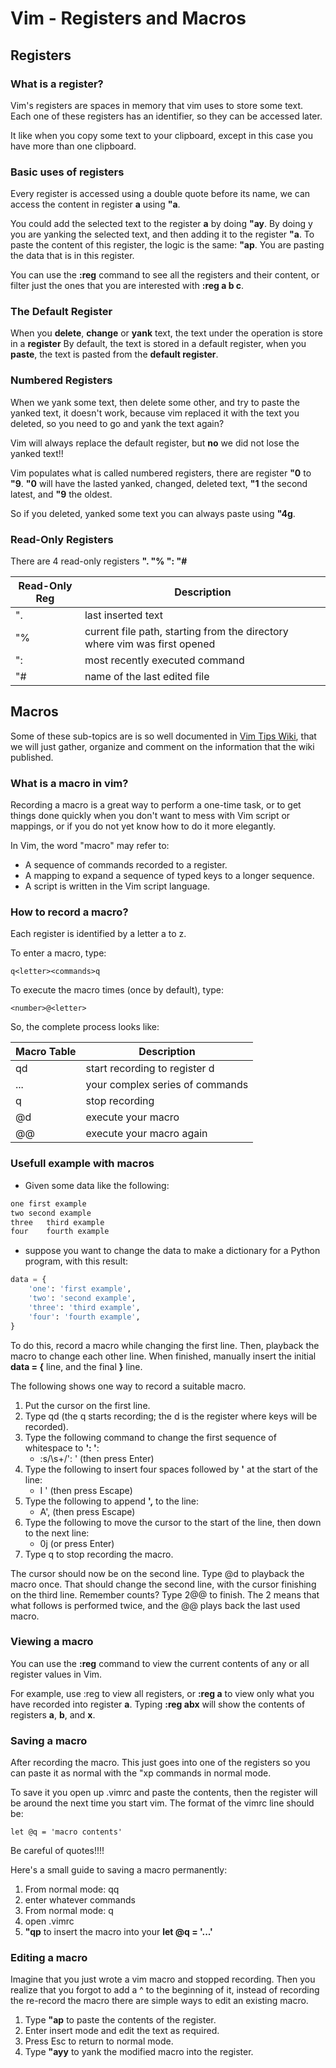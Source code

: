# Vim - Registers and Macros

## Registers

### What is a register?

Vim's registers are spaces in memory that vim uses to store some text.
Each one of these registers has an identifier, so they can be accessed later.

It like when you copy some text to your clipboard, except in this case you have more than one clipboard.

### Basic uses of registers

Every register is accessed using a double quote before its name, we can access the content in register **a** using **"a**.

You could add the selected text to the register **a** by doing **"ay**.
By doing y you are yanking the selected text, and then adding it to the register **"a**.
To paste the content of this register, the logic is the same: **"ap**. You are pasting the data that is in this register.

You can use the **:reg** command to see all the registers and their content, or filter just the ones that you are interested with **:reg a b c**.

### The Default Register

When you **delete**, **change** or **yank** text, the text under the operation is store in a **register**
By default, the text is stored in a default register, when you **paste**, the text is pasted from the **default register**.

### Numbered Registers

When we yank some text, then delete some other, and try to paste the yanked text, it doesn't work, because vim replaced it with the text you deleted, so you need to go and yank the text again? 

Vim will always replace the default register, but **no** we did not lose the yanked text!!

Vim populates what is called numbered registers, there are register **"0** to **"9**. **"0** will have the lasted yanked, changed, deleted text, **"1** the second latest, and **"9** the oldest.

So if you deleted, yanked some text you can always paste using **"4g**.

### Read-Only Registers

There are 4 read-only registers **". "% ": "#**

| Read-Only Reg | Description |
| ------------- | ----------- |
| ". | last inserted text |
| "% | current file path, starting from the directory where vim was first opened |
| ": | most recently executed command |
| "# | name of the last edited file  |

## Macros

Some of these sub-topics are is so well documented in [Vim Tips Wiki](https://vim.fandom.com/wiki/Macros), that we will just gather, organize and comment on the information that the wiki published.

### What is a macro in vim?

Recording a macro is a great way to perform a one-time task, or to get things done quickly when you don't want to mess with Vim script or mappings, or if you do not yet know how to do it more elegantly.

In Vim, the word "macro" may refer to:

- A sequence of commands recorded to a register.
- A mapping to expand a sequence of typed keys to a longer sequence.
- A script is written in the Vim script language.

### How to record a macro?

Each register is identified by a letter a to z.

To enter a macro, type:
```vim
q<letter><commands>q
```
To execute the macro <number> times (once by default), type:

```vim
<number>@<letter>
```

So, the complete process looks like:

| Macro Table | Description |
| ----------- | ----------- |
| qd    | start recording to register d |
| ...   | your complex series of commands |
| q | stop recording |
| @d    | execute your macro |
| @@    | execute your macro again |

### Usefull example with macros

- Given some data like the following:

```xml
one first example
two second example
three   third example
four    fourth example
```

- suppose you want to change the data to make a dictionary for a Python program, with this result:

```python
data = {
    'one': 'first example',
    'two': 'second example',
    'three': 'third example',
    'four': 'fourth example',
}
```

To do this, record a macro while changing the first line. Then, playback the macro to change each other line. When finished, manually insert the initial **data = {** line, and the final **}** line.

The following shows one way to record a suitable macro.

1. Put the cursor on the first line.
2. Type qd (the q starts recording; the d is the register where keys will be recorded).
3. Type the following command to change the first sequence of whitespace to **': '**:
    - :s/\s\+/': ' (then press Enter)
4. Type the following to insert four spaces followed by **'** at the start of the line:
    - I    ' (then press Escape)
5. Type the following to append **',** to the line:
    - A', (then press Escape)
6. Type the following to move the cursor to the start of the line, then down to the next line:
    - 0j (or press Enter)
7. Type q to stop recording the macro.

The cursor should now be on the second line. Type @d to playback the macro once. That should change the second line, with the cursor finishing on the third line.
Remember counts? Type 2@@ to finish. The 2 means that what follows is performed twice, and the @@ plays back the last used macro.

### Viewing a macro

You can use the **:reg** command to view the current contents of any or all register values in Vim. 

For example, use :reg to view all registers, or **:reg a** to view only what you have recorded into register **a**. Typing **:reg abx** will show the contents of registers **a**, **b**, and **x**.

### Saving a macro

After recording the macro. This just goes into one of the registers so you can paste it as normal with the "xp commands in normal mode.

To save it you open up .vimrc and paste the contents, then the register will be around the next time you start vim.
The format of the vimrc line should be:

```vim
let @q = 'macro contents'
```

Be careful of quotes!!!!

Here's a small guide to saving a macro permanently:

1. From normal mode: qq
2. enter whatever commands
3. From normal mode: q
4. open .vimrc
5. **"qp** to insert the macro into your **let @q = '...'**


### Editing a macro

Imagine that you just wrote a vim macro and stopped recording.
Then you realize that you forgot to add a ^ to the beginning of it, instead of recording the re-record the macro there are simple ways to edit an existing macro.

1. Type **"ap** to paste the contents of the register.
2. Enter insert mode and edit the text as required.
3. Press Esc to return to normal mode.
4. Type **"ayy** to yank the modified macro into the register.